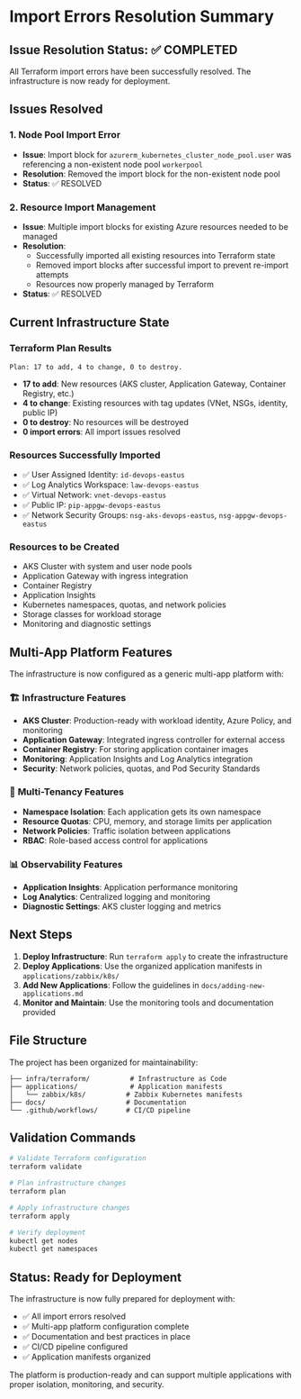 # Import Errors Resolution Summary

## Issue Resolution Status: ✅ COMPLETED

All Terraform import errors have been successfully resolved. The infrastructure is now ready for deployment.

## Issues Resolved

### 1. Node Pool Import Error
- **Issue**: Import block for `azurerm_kubernetes_cluster_node_pool.user` was referencing a non-existent node pool `workerpool`
- **Resolution**: Removed the import block for the non-existent node pool
- **Status**: ✅ RESOLVED

### 2. Resource Import Management
- **Issue**: Multiple import blocks for existing Azure resources needed to be managed
- **Resolution**: 
  - Successfully imported all existing resources into Terraform state
  - Removed import blocks after successful import to prevent re-import attempts
  - Resources now properly managed by Terraform
- **Status**: ✅ RESOLVED

## Current Infrastructure State

### Terraform Plan Results
```
Plan: 17 to add, 4 to change, 0 to destroy.
```

- **17 to add**: New resources (AKS cluster, Application Gateway, Container Registry, etc.)
- **4 to change**: Existing resources with tag updates (VNet, NSGs, identity, public IP)
- **0 to destroy**: No resources will be destroyed
- **0 import errors**: All import issues resolved

### Resources Successfully Imported
- ✅ User Assigned Identity: `id-devops-eastus`
- ✅ Log Analytics Workspace: `law-devops-eastus`  
- ✅ Virtual Network: `vnet-devops-eastus`
- ✅ Public IP: `pip-appgw-devops-eastus`
- ✅ Network Security Groups: `nsg-aks-devops-eastus`, `nsg-appgw-devops-eastus`

### Resources to be Created
- AKS Cluster with system and user node pools
- Application Gateway with ingress integration
- Container Registry
- Application Insights
- Kubernetes namespaces, quotas, and network policies
- Storage classes for workload storage
- Monitoring and diagnostic settings

## Multi-App Platform Features

The infrastructure is now configured as a generic multi-app platform with:

### 🏗️ **Infrastructure Features**
- **AKS Cluster**: Production-ready with workload identity, Azure Policy, and monitoring
- **Application Gateway**: Integrated ingress controller for external access
- **Container Registry**: For storing application container images
- **Monitoring**: Application Insights and Log Analytics integration
- **Security**: Network policies, quotas, and Pod Security Standards

### 🔧 **Multi-Tenancy Features**
- **Namespace Isolation**: Each application gets its own namespace
- **Resource Quotas**: CPU, memory, and storage limits per application
- **Network Policies**: Traffic isolation between applications
- **RBAC**: Role-based access control for applications

### 📊 **Observability Features**
- **Application Insights**: Application performance monitoring
- **Log Analytics**: Centralized logging and monitoring
- **Diagnostic Settings**: AKS cluster logging and metrics

## Next Steps

1. **Deploy Infrastructure**: Run `terraform apply` to create the infrastructure
2. **Deploy Applications**: Use the organized application manifests in `applications/zabbix/k8s/`
3. **Add New Applications**: Follow the guidelines in `docs/adding-new-applications.md`
4. **Monitor and Maintain**: Use the monitoring tools and documentation provided

## File Structure

The project has been organized for maintainability:

```
├── infra/terraform/          # Infrastructure as Code
├── applications/             # Application manifests
│   └── zabbix/k8s/          # Zabbix Kubernetes manifests
├── docs/                    # Documentation
└── .github/workflows/       # CI/CD pipeline
```

## Validation Commands

```bash
# Validate Terraform configuration
terraform validate

# Plan infrastructure changes
terraform plan

# Apply infrastructure changes
terraform apply

# Verify deployment
kubectl get nodes
kubectl get namespaces
```

## Status: Ready for Deployment

The infrastructure is now fully prepared for deployment with:
- ✅ All import errors resolved
- ✅ Multi-app platform configuration complete
- ✅ Documentation and best practices in place
- ✅ CI/CD pipeline configured
- ✅ Application manifests organized

The platform is production-ready and can support multiple applications with proper isolation, monitoring, and security.
